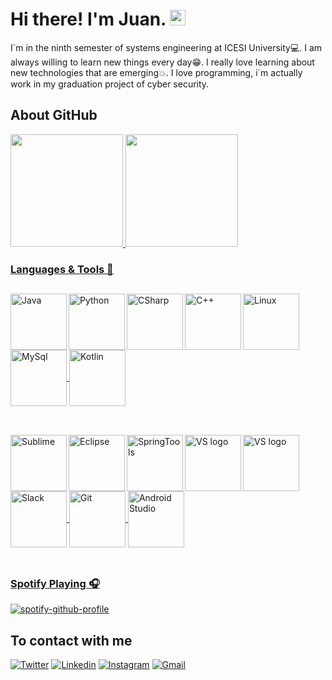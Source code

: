 # Hi there! I'm Juan. <img src="https://media.giphy.com/media/hvRJCLFzcasrR4ia7z/giphy.gif" width="25px">

I´m in the ninth semester of systems engineering at ICESI University💻. I am always willing to learn new things every day😁. I really love learning about new technologies that are emerging💥. I love programming, i´m actually work in my graduation project of cyber security.

## About GitHub
<div>
  <a href="https://github.com/juanher0825">
  <img height="180em" src="https://github-readme-stats-github-readme-stats-team.vercel.app/api?username=juanher0825&show_icons=true&theme=dracula&include_all_commits=true&count_private=true"/>
  <img height="180em" src="https://github-readme-stats-github-readme-stats-team.vercel.app/api/top-langs/?username=juanher0825&layout=compact&langs_count=7&theme=dracula"/>
</div>
 
### Languages & Tools 📌
  ## 
  <img align="left" height="90px" width="90px" alt="Java" src="https://cdn.worldvectorlogo.com/logos/java-4.svg"></img>
  <img align="left" height="90px" width="90px" alt="Python" src="https://cdn.worldvectorlogo.com/logos/python-5.svg"></img>
  <img align="left" height="90px" width="90px" alt="CSharp" src="https://upload.wikimedia.org/wikipedia/commons/4/4f/Csharp_Logo.png"></img>
  <img align="left" height="90px" width="90px" alt="C++" src="https://upload.wikimedia.org/wikipedia/commons/1/18/ISO_C%2B%2B_Logo.svg"></img>
  <img align="center" height="90px" width="90px" alt="Linux" src="https://cdn.jsdelivr.net/gh/devicons/devicon/icons/linux/linux-original.svg"></img>
  <img align="center" height="90px" width="90px" alt="MySql" src="https://cdn.jsdelivr.net/gh/devicons/devicon/icons/mysql/mysql-original-wordmark.svg"></img>
  <img align="center" height="90px" width="90px" alt="Kotlin" src="https://upload.wikimedia.org/wikipedia/commons/7/74/Kotlin_Icon.png"></img>
<br>
</br>
  ##
  <img align="left" height="90px" width="90px" alt="Sublime" src="https://cdn.worldvectorlogo.com/logos/sublime-text.svg"></img>
  <img align="left" height="90px" width="90px" alt="Eclipse" src="https://cdn.worldvectorlogo.com/logos/eclipse-11.svg"></img>
  <img align="left" height="90px" width="90px" alt="SpringTools" src="https://www.vectorlogo.zone/logos/springio/springio-icon.svg"></img>
  <img align="left" height="90px" width="90px" alt="VS logo" src="https://www.vectorlogo.zone/logos/visualstudio_code/visualstudio_code-icon.svg"></img>
  <img align="left" height="90px" width="90px" alt="VS logo" src="https://cdn.worldvectorlogo.com/logos/visual-studio-2013.svg"></img>
  <img align="center" height="90px" width="90px" alt="Slack" src="https://cdn.jsdelivr.net/gh/devicons/devicon/icons/slack/slack-original.svg"></img>
  <img align="center" height="90px" width="90px" alt="Git" src="https://cdn.jsdelivr.net/gh/devicons/devicon/icons/git/git-original.svg"></img>
  <img align="center" height="90px" width="90px" alt="Android Studio" src="https://upload.wikimedia.org/wikipedia/commons/9/92/Android_Studio_Trademark.svg"></img>
  <br>
</br>
  ##
### Spotify Playing 🎧 

[![spotify-github-profile](https://spotify-github-profile.vercel.app/api/view?uid=2162pds3dxuyz6wkvptdtruaq&cover_image=true&theme=novatorem&bar_color=53b14f&bar_color_cover=true)](https://spotify-github-profile.vercel.app/api/view?uid=2162pds3dxuyz6wkvptdtruaq&redirect=true)

## To contact with me
  [![Twitter](https://img.shields.io/badge/Twitter-1DA1F2?style=for-the-badge&logo=twitter&logoColor=white)](https://twitter.com/intent/follow?screen_name=juanher_10)
  [![Linkedin](https://img.shields.io/badge/LinkedIn-0077B5?style=for-the-badge&logo=linkedin&logoColor=white)](https://www.linkedin.com/in/juan-david-hern%C3%A1ndez-a36b9222b/)
  [![Instagram](https://img.shields.io/badge/Instagram-E4405F?style=for-the-badge&logo=instagram&logoColor=white)](https://instagram.com/juanhernandez__10/)
  [![Gmail](https://img.shields.io/badge/Gmail-D14836?style=for-the-badge&logo=gmail&logoColor=white)](mailto:juanher0825@gmail.com)

